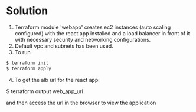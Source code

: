 # Solution

1. Terraform module 'webapp' creates ec2 instances (auto scaling configured) with the react app installed and a load balancer in front of it with necessary security and networking configurations.
2. Default vpc and subnets has been used.
3. To run

  ```bash
  $ terraform init
  $ terraform apply
  ```

4. To get the alb url for the react app:

  $ terraform output web_app_url

  and then access the url in the browser to view the application
  
